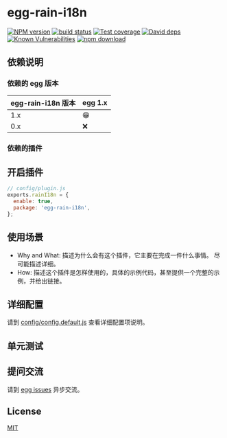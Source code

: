 # egg-rain-i18n

[![NPM version][npm-image]][npm-url]
[![build status][travis-image]][travis-url]
[![Test coverage][codecov-image]][codecov-url]
[![David deps][david-image]][david-url]
[![Known Vulnerabilities][snyk-image]][snyk-url]
[![npm download][download-image]][download-url]

[npm-image]: https://img.shields.io/npm/v/egg-rain-i18n.svg?style=flat-square
[npm-url]: https://npmjs.org/package/egg-rain-i18n
[travis-image]: https://img.shields.io/travis/eggjs/egg-rain-i18n.svg?style=flat-square
[travis-url]: https://travis-ci.org/eggjs/egg-rain-i18n
[codecov-image]: https://img.shields.io/codecov/c/github/eggjs/egg-rain-i18n.svg?style=flat-square
[codecov-url]: https://codecov.io/github/eggjs/egg-rain-i18n?branch=master
[david-image]: https://img.shields.io/david/eggjs/egg-rain-i18n.svg?style=flat-square
[david-url]: https://david-dm.org/eggjs/egg-rain-i18n
[snyk-image]: https://snyk.io/test/npm/egg-rain-i18n/badge.svg?style=flat-square
[snyk-url]: https://snyk.io/test/npm/egg-rain-i18n
[download-image]: https://img.shields.io/npm/dm/egg-rain-i18n.svg?style=flat-square
[download-url]: https://npmjs.org/package/egg-rain-i18n

<!--
Description here.
-->

## 依赖说明

### 依赖的 egg 版本

egg-rain-i18n 版本 | egg 1.x
--- | ---
1.x | 😁
0.x | ❌

### 依赖的插件
<!--

如果有依赖其它插件，请在这里特别说明。如

- security
- multipart

-->

## 开启插件

```js
// config/plugin.js
exports.rainI18n = {
  enable: true,
  package: 'egg-rain-i18n',
};
```

## 使用场景

- Why and What: 描述为什么会有这个插件，它主要在完成一件什么事情。
尽可能描述详细。
- How: 描述这个插件是怎样使用的，具体的示例代码，甚至提供一个完整的示例，并给出链接。

## 详细配置

请到 [config/config.default.js](config/config.default.js) 查看详细配置项说明。

## 单元测试

<!-- 描述如何在单元测试中使用此插件，例如 schedule 如何触发。无则省略。-->

## 提问交流

请到 [egg issues](https://github.com/eggjs/egg/issues) 异步交流。

## License

[MIT](LICENSE)
